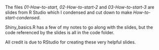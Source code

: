 The files *01-How-to-start, 02-How-to-start-2* and *03-How-to-start-3* are slides from R Studio which I condensed and cut down to make *How-to-start-condensed*.

Shiny_basics.R has a few of my notes to go along with the slides, but the code referenced by the slides is all in the code folder.

All credit is due to RStudio for creating these very helpful slides. 
